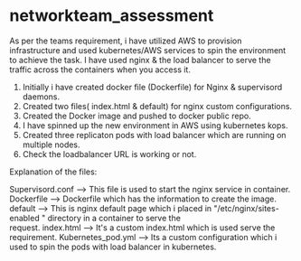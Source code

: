 # networkteam_assessment

As per the teams requirement, i have utilized  AWS to provision infrastructure and used kubernetes/AWS services to spin the environment  to achieve the task.  I have used nginx & the load balancer to serve the traffic across the containers when you access it.

1) Initially i have created docker file (Dockerfile) for Nginx & supervisord daemons.
2) Created two files( index.html & default) for nginx custom configurations. 
3) Created the Docker image and pushed to docker public repo.
4) I have spinned up the new environment in AWS using kubernetes kops.
5) Created three replicaton pods with load balancer which are running on multiple nodes. 
6) Check the loadbalancer URL is working or not.

Explanation of the files:

Supervisord.conf --> This file is used to start the nginx service in container.
Dockerfile       -->  Dockerfile which has the information to create the image.
default          -->  This is nginx default page which i placed in "/etc/nginx/sites-enabled " directory in a container to serve the  
                     request.
index.html       -->   It's a  custom index.html which is used serve the requirement. 
Kubernetes_pod.yml --> Its a custom configuration which i used to spin the pods with load balancer in kubernetes.
